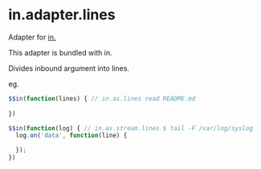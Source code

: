 # in.adapter.lines

Adapter for [in.](https://github.com/nomilous/in.)

This adapter is bundled with in.

Divides inbound argument into lines.

eg.

```javascript
$$in(function(lines) { // in.as.lines read README.md
  
})
```


```javascript
$$in(function(log) { // in.as.stream.lines $ tail -F /var/log/syslog
  log.on('data', function(line) {

  });
})
```
